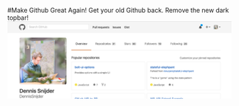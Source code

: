 #Make Github Great Again!
Get your old Github back. Remove the new dark topbar!
![alt screenshot](screenshot.png)
